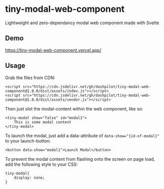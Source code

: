 # tiny-modal-web-component

Lightweight and zero-dependancy modal web component made with Svelte

## Demo

<https://tiny-modal-web-component.vercel.app/>

## Usage

Grab the files from CDN:
```
<script src="https://cdn.jsdelivr.net/gh/dashpilot/tiny-modal-web-component@1.0.0/dist/assets/index.js"></script>
<script src="https://cdn.jsdelivr.net/gh/dashpilot/tiny-modal-web-component@1.0.0/dist/assets/vendor.js"></script>
```

Then just slot the modal-content within the web component, like so:

    <tiny-modal show="false" id="modal1">
        This is some modal content
    </tiny-modal>

To launch the modal, just add a data-attribute of `data-show="{id-of-modal}"` to your launch-button:

    <button data-show="modal1">Launch Modal</button>

To prevent the modal content from flashing onto the screen on page load, add the following style to your CSS:

    tiny-modal{
        display: none;
    }
